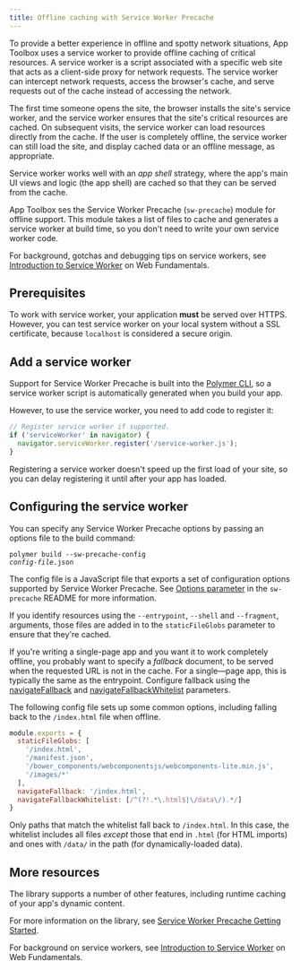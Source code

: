 ```yaml
---
title: Offline caching with Service Worker Precache
---
```


To provide a better experience in offline and spotty network situations, App
Toolbox uses a service worker to provide offline caching of critical resources. A
service worker is a script associated with a specific web site that acts as a
client-side proxy for network requests. The service worker can intercept network
requests, access the browser's cache, and serve requests out of the cache
instead of accessing the network.

The first time someone opens the site, the browser installs the site's service
worker, and the service worker ensures that the site's critical resources are
cached. On subsequent visits, the service worker can load resources directly
from the cache. If the user is completely offline, the service worker can still
load the site, and display cached data or an offline message, as appropriate.

Service worker works well with an _app shell_ strategy, where the app's main UI
views and logic (the app shell) are cached so that they can be served from the
cache.

App Toolbox ses the Service Worker Precache (`sw-precache`) module for offline
support. This module takes a list of files to cache and generates a service
worker at build time, so you don't need to write your own service worker code.

For background, gotchas and debugging tips on service workers, see [Introduction to Service
Worker](https://developers.google.com/web/fundamentals/primers/service-worker/) on Web Fundamentals.

## Prerequisites

To work with service worker, your application **must** be served over HTTPS. However, you can
test service worker on your local system without a SSL certificate, because `localhost` is
considered a secure origin.

## Add a service worker

Support for Service Worker Precache is built into the [Polymer CLI](/1.0/docs/tools/polymer-cli),
so a service worker script is automatically generated when you build your app.

However, to use the service worker, you need to add code to register it:

```js
// Register service worker if supported.
if ('serviceWorker' in navigator) {
  navigator.serviceWorker.register('/service-worker.js');
}
```

Registering a service worker doesn't speed up the first load of your site, so you can delay
registering it until after your app has loaded.

## Configuring the service worker

You can specify any Service Worker Precache options by passing an options file
to the build command:

<code>polymer build --sw-precache-config <var>config-file</var>.json</code>

The config file is a JavaScript file that exports a set of configuration options supported by
Service Worker Precache. See [Options parameter](https://github.com/GoogleChrome/sw-precache#options-parameter)
in the `sw-precache` README for more information.

If you identify resources using the `--entrypoint`, `--shell` and `--fragment`, arguments, those
files are added in to the `staticFileGlobs` parameter to ensure that they're cached.

If you're writing a single-page app and you want it to work completely offline, you probably want
to specify a _fallback_ document, to be served when the requested URL is not in the cache. For a
single—page app, this is typically the same as the entrypoint.  Configure fallback using the
[navigateFallback](https://github.com/GoogleChrome/sw-precache#navigatefallback-string) and
[navigateFallbackWhitelist](https://github.com/GoogleChrome/sw-precache#navigatefallbackwhitelist-arrayregexp)
parameters.

The following config file sets up some common options, including falling back to the `/index.html`
file when offline.

```js
module.exports = {
  staticFileGlobs: [
    '/index.html',
    '/manifest.json',
    '/bower_components/webcomponentsjs/webcomponents-lite.min.js',
    '/images/*'
  ],
  navigateFallback: '/index.html',
  navigateFallbackWhitelist: [/^(?!.*\.html$|\/data\/).*/]
}
```

Only paths that match the whitelist fall back to `/index.html`. In this case, the whitelist includes
all files _except_ those that end in `.html` (for HTML imports) and ones with `/data/` in the path
(for dynamically-loaded data).

## More resources

The library supports a number of other features, including runtime caching of
your app's dynamic content.

For more information on the library, see [Service Worker Precache Getting
Started](https://github.com/GoogleChrome/sw-precache/blob/master/GettingStarted.md).

For background on service workers, see [Introduction to Service
Worker](https://developers.google.com/web/fundamentals/primers/service-worker/) on Web Fundamentals.

